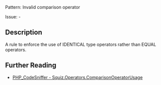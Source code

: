 Pattern: Invalid comparison operator

Issue: -

## Description

A rule to enforce the use of IDENTICAL type operators rather than EQUAL operators.

## Further Reading

* [PHP_CodeSniffer - Squiz.Operators.ComparisonOperatorUsage](https://github.com/squizlabs/PHP_CodeSniffer/blob/master/src/Standards/Squiz/Sniffs/Operators/ComparisonOperatorUsageSniff.php)
